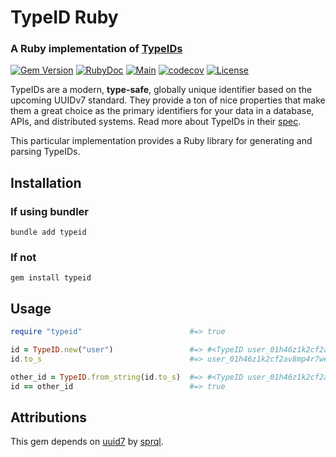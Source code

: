 # TypeID Ruby

### A Ruby implementation of [TypeIDs](https://github.com/jetpack-io/typeid)

[![Gem Version](https://badge.fury.io/rb/typeid.svg)](https://badge.fury.io/rb/typeid)
[![RubyDoc](https://img.shields.io/badge/dynamic/xml?url=https%3A%2F%2Frubydoc.info%2Fgems%2Ftypeid&query=%2F%2Fdiv%5B%40id%3D%22menu%22%5D%2Fspan%5B%40class%3D%22title%22%5D%2Fsmall%5Btext()%5D&label=RubyDoc)](https://rubydoc.info/gems/typeid)
[![Main](https://github.com/broothie/typeid-ruby/actions/workflows/main.yml/badge.svg)](https://github.com/broothie/typeid-ruby/actions/workflows/main.yml)
[![codecov](https://codecov.io/gh/broothie/typeid-ruby/branch/main/graph/badge.svg?token=9XjyMNIb4z)](https://codecov.io/gh/broothie/typeid-ruby)
[![License](https://img.shields.io/badge/License-Apache_2.0-blue.svg)](https://opensource.org/licenses/Apache-2.0)

TypeIDs are a modern, **type-safe**, globally unique identifier based on the upcoming
UUIDv7 standard. They provide a ton of nice properties that make them a great choice
as the primary identifiers for your data in a database, APIs, and distributed systems.
Read more about TypeIDs in their [spec](https://github.com/jetpack-io/typeid).

This particular implementation provides a Ruby library for generating and parsing TypeIDs.

## Installation

### If using bundler

```shell
bundle add typeid
```

### If not

```shell
gem install typeid
```

## Usage

```ruby
require "typeid"                        #=> true

id = TypeID.new("user")                 #=> #<TypeID user_01h46z1k2cf2av8mp4r7we4697>
id.to_s                                 #=> user_01h46z1k2cf2av8mp4r7we4697

other_id = TypeID.from_string(id.to_s)  #=> #<TypeID user_01h46z1k2cf2av8mp4r7we4697>
id == other_id                          #=> true
```

## Attributions

This gem depends on [uuid7](https://github.com/sprql/uuid7-ruby) by [sprql](https://github.com/sprql).

